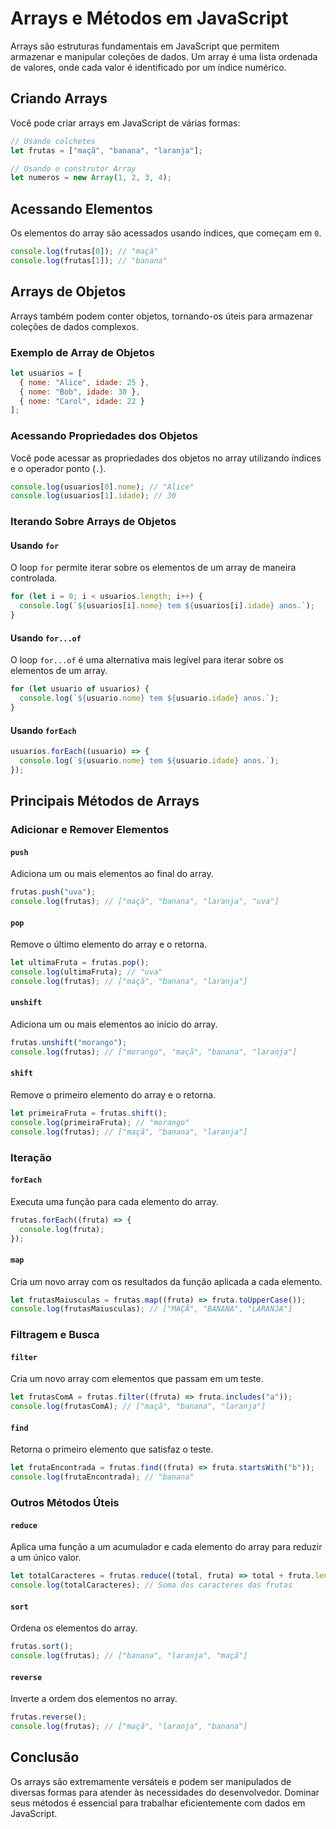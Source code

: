 # Arrays e Métodos em JavaScript

Arrays são estruturas fundamentais em JavaScript que permitem armazenar e manipular coleções de dados. Um array é uma lista ordenada de valores, onde cada valor é identificado por um índice numérico.

## Criando Arrays

Você pode criar arrays em JavaScript de várias formas:

```javascript
// Usando colchetes
let frutas = ["maçã", "banana", "laranja"];

// Usando o construtor Array
let numeros = new Array(1, 2, 3, 4);
```

## Acessando Elementos

Os elementos do array são acessados usando índices, que começam em `0`.

```javascript
console.log(frutas[0]); // "maçã"
console.log(frutas[1]); // "banana"
```

## Arrays de Objetos

Arrays também podem conter objetos, tornando-os úteis para armazenar coleções de dados complexos.

### Exemplo de Array de Objetos

```javascript
let usuarios = [
  { nome: "Alice", idade: 25 },
  { nome: "Bob", idade: 30 },
  { nome: "Carol", idade: 22 }
];
```

### Acessando Propriedades dos Objetos

Você pode acessar as propriedades dos objetos no array utilizando índices e o operador ponto (`.`).

```javascript
console.log(usuarios[0].nome); // "Alice"
console.log(usuarios[1].idade); // 30
```

### Iterando Sobre Arrays de Objetos

#### Usando `for`
O loop `for` permite iterar sobre os elementos de um array de maneira controlada.

```javascript
for (let i = 0; i < usuarios.length; i++) {
  console.log(`${usuarios[i].nome} tem ${usuarios[i].idade} anos.`);
}
```

#### Usando `for...of`
O loop `for...of` é uma alternativa mais legível para iterar sobre os elementos de um array.

```javascript
for (let usuario of usuarios) {
  console.log(`${usuario.nome} tem ${usuario.idade} anos.`);
}
```

#### Usando `forEach`

```javascript
usuarios.forEach((usuario) => {
  console.log(`${usuario.nome} tem ${usuario.idade} anos.`);
});
```

## Principais Métodos de Arrays

### Adicionar e Remover Elementos

#### `push`
Adiciona um ou mais elementos ao final do array.

```javascript
frutas.push("uva");
console.log(frutas); // ["maçã", "banana", "laranja", "uva"]
```

#### `pop`
Remove o último elemento do array e o retorna.

```javascript
let ultimaFruta = frutas.pop();
console.log(ultimaFruta); // "uva"
console.log(frutas); // ["maçã", "banana", "laranja"]
```

#### `unshift`
Adiciona um ou mais elementos ao início do array.

```javascript
frutas.unshift("morango");
console.log(frutas); // ["morango", "maçã", "banana", "laranja"]
```

#### `shift`
Remove o primeiro elemento do array e o retorna.

```javascript
let primeiraFruta = frutas.shift();
console.log(primeiraFruta); // "morango"
console.log(frutas); // ["maçã", "banana", "laranja"]
```

### Iteração

#### `forEach`
Executa uma função para cada elemento do array.

```javascript
frutas.forEach((fruta) => {
  console.log(fruta);
});
```

#### `map`
Cria um novo array com os resultados da função aplicada a cada elemento.

```javascript
let frutasMaiusculas = frutas.map((fruta) => fruta.toUpperCase());
console.log(frutasMaiusculas); // ["MAÇÃ", "BANANA", "LARANJA"]
```

### Filtragem e Busca

#### `filter`
Cria um novo array com elementos que passam em um teste.

```javascript
let frutasComA = frutas.filter((fruta) => fruta.includes("a"));
console.log(frutasComA); // ["maçã", "banana", "laranja"]
```

#### `find`
Retorna o primeiro elemento que satisfaz o teste.

```javascript
let frutaEncontrada = frutas.find((fruta) => fruta.startsWith("b"));
console.log(frutaEncontrada); // "banana"
```

### Outros Métodos Úteis

#### `reduce`
Aplica uma função a um acumulador e cada elemento do array para reduzir a um único valor.

```javascript
let totalCaracteres = frutas.reduce((total, fruta) => total + fruta.length, 0);
console.log(totalCaracteres); // Soma dos caracteres das frutas
```

#### `sort`
Ordena os elementos do array.

```javascript
frutas.sort();
console.log(frutas); // ["banana", "laranja", "maçã"]
```

#### `reverse`
Inverte a ordem dos elementos no array.

```javascript
frutas.reverse();
console.log(frutas); // ["maçã", "laranja", "banana"]
```

## Conclusão

Os arrays são extremamente versáteis e podem ser manipulados de diversas formas para atender às necessidades do desenvolvedor. Dominar seus métodos é essencial para trabalhar eficientemente com dados em JavaScript.
